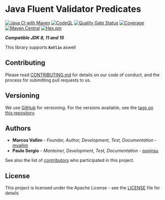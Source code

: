 # Java Fluent Validator Predicates

[![Java CI with Maven](https://github.com/mvallim/java-fluent-validator-predicates/actions/workflows/maven.yml/badge.svg)](https://github.com/mvallim/java-fluent-validator-predicates/actions/workflows/maven.yml)
[![CodeQL](https://github.com/mvallim/java-fluent-validator-predicates/actions/workflows/codeql-analysis.yml/badge.svg)](https://github.com/mvallim/java-fluent-validator-predicates/actions/workflows/codeql-analysis.yml)
[![Quality Gate Status](https://sonarcloud.io/api/project_badges/measure?project=java-fluent-validator-predicates&metric=alert_status)](https://sonarcloud.io/dashboard?id=java-fluent-validator-predicates)
[![Coverage](https://sonarcloud.io/api/project_badges/measure?project=java-fluent-validator-predicates&metric=coverage)](https://sonarcloud.io/dashboard?id=jjava-fluent-validator-predicates)
[![Maven Central](https://maven-badges.herokuapp.com/maven-central/com.github.mvallim/java-fluent-validator-predicates/badge.svg)](https://maven-badges.herokuapp.com/maven-central/com.github.mvallim/java-fluent-validator-predicates)
[![Hex.pm](https://img.shields.io/hexpm/l/plug.svg)](http://www.apache.org/licenses/LICENSE-2.0)

_**Compatible JDK 8, 11 and 15**_

This library supports **`Kotlin`** aswell

## Contributing

Please read [CONTRIBUTING.md](CONTRIBUTING.md) for details on our code of conduct, and the process for submitting pull requests to us.

## Versioning

We use [GitHub](https://github.com/mvallim/java-fluent-validator) for versioning. For the versions available, see the [tags on this repository](https://github.com/mvallim/java-fluent-validator/tags).

## Authors

* **Marcos Vallim** - *Founder, Author, Development, Test, Documentation* - [mvallim](https://github.com/mvallim)
* **Paulo Sergio** - *Manteiner, Development, Test, Documentation* - [pspjnsu](https://github.com/pspjnsu)

See also the list of [contributors](CONTRIBUTORS.txt) who participated in this project.

## License

This project is licensed under the Apache License - see the [LICENSE](LICENSE) file for details
